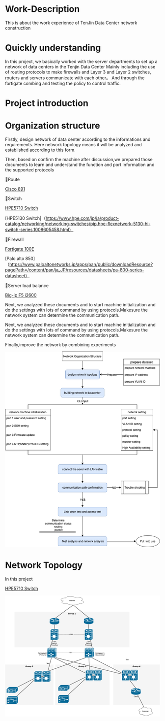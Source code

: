 # Work-Description
This is about the work experience of TenJin Data Center network construction

# Quickly understanding
In this project, we basically worked with the server departments to set up a network of data centers in the Tenjin Data Center
Mainly including the use of routing protocols to make firewalls and Layer 3 and Layer 2 switches, routers and servers communicate with each other。
And through the fortigate combing and testing the policy to control traffic.

# Project introduction

# Organization structure
Firstly, design network of data center according to the informations and requirements. Here network topology means it will be analyzed and established according to this form. 

Then, based on confirm the machine after discussion,we prepared those documents to learn and understand the function and port information and the supported protocols

🔸Route

[Cisco 891](https://www.cisco.com/c/ja_jp/support/routers/891-integrated-services-router-isr/model.html)

🔸Switch

[HPE5710 Switch](https://www.hpe.com/jp/ja/product-catalog/networking/networking-switches/pip.hpe-flexfabric-5710-switch-series.1010868971.html
)

[HPE5130 Switch]（https://www.hpe.com/jp/ja/product-catalog/networking/networking-switches/pip.hpe-flexnetwork-5130-hi-switch-series.1008605458.html）

🔸Firewall

[Fortigate 100E](https://www.fortinet.com/resources-content/fortinet/assets/data-sheets/ja_jp/file/FGT100ESeriesDS)

[Palo alto 850]（https://www.paloaltonetworks.jp/apps/pan/public/downloadResource?pagePath=/content/pan/ja_JP/resources/datasheets/pa-800-series-datasheet）

🔸Server load balance

[Big-ip F5 i2600](https://www.networld.co.jp/product/f5/pro_info/bigip/)

Next, we analyzed these documents and to start machine initialization and do the settings with lots of command by using protocols.Makesure the network system can determine the communication path.

Next, we analyzed these documents and to start machine initialization and do the settings with lots of command by using protocols.Makesure the network system can determine the communication path.

Finally,improve the network by combining experiments

![image](https://github.com/changwei7/Work-Description/blob/main/network%20organization%20structure.png)


# Network Topology
In this project

[HPE5710 Switch](https://www.hpe.com/jp/ja/product-catalog/networking/networking-switches/pip.hpe-flexfabric-5710-switch-series.1010868971.html
)

![image](https://github.com/changwei7/Work-Description/blob/main/Network%20Topology.png)
